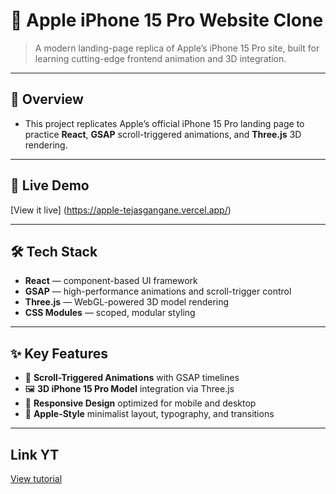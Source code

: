 # 🍎 Apple iPhone 15 Pro Website Clone

> A modern landing-page replica of Apple’s iPhone 15 Pro site, built for learning cutting-edge frontend animation and 3D integration.

---

## 📖 Overview

- This project replicates Apple’s official iPhone 15 Pro landing page to practice **React**, **GSAP** scroll-triggered animations, and **Three.js** 3D rendering.
---

## 🚀 Live Demo

[View it live] (https://apple-tejasgangane.vercel.app/)


---

## 🛠 Tech Stack

- **React** — component-based UI framework
- **GSAP** — high-performance animations and scroll-trigger control
- **Three.js** — WebGL-powered 3D model rendering 
- **CSS Modules** — scoped, modular styling

---

## ✨ Key Features

- 🔄 **Scroll-Triggered Animations** with GSAP timelines
- 🖼️ **3D iPhone 15 Pro Model** integration via Three.js 
- 📱 **Responsive Design** optimized for mobile and desktop 
- 🎨 **Apple-Style** minimalist layout, typography, and transitions

---

## Link YT 
[View tutorial ](https://www.youtube.com/watch?v=kRQbRAJ4-Fs)  


